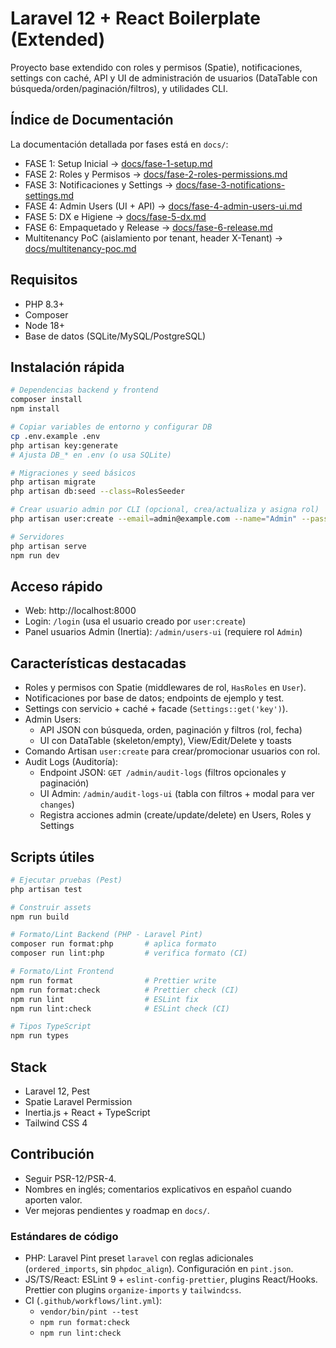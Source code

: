 # Laravel 12 + React Boilerplate (Extended)

Proyecto base extendido con roles y permisos (Spatie), notificaciones, settings con caché, API y UI de administración de usuarios (DataTable con búsqueda/orden/paginación/filtros), y utilidades CLI.

## Índice de Documentación

La documentación detallada por fases está en `docs/`:

- FASE 1: Setup Inicial → [docs/fase-1-setup.md](./docs/fase-1-setup.md)
- FASE 2: Roles y Permisos → [docs/fase-2-roles-permissions.md](./docs/fase-2-roles-permissions.md)
- FASE 3: Notificaciones y Settings → [docs/fase-3-notifications-settings.md](./docs/fase-3-notifications-settings.md)
- FASE 4: Admin Users (UI + API) → [docs/fase-4-admin-users-ui.md](./docs/fase-4-admin-users-ui.md)
- FASE 5: DX e Higiene → [docs/fase-5-dx.md](./docs/fase-5-dx.md)
- FASE 6: Empaquetado y Release → [docs/fase-6-release.md](./docs/fase-6-release.md)
 - Multitenancy PoC (aislamiento por tenant, header X-Tenant) → [docs/multitenancy-poc.md](./docs/multitenancy-poc.md)

## Requisitos

- PHP 8.3+
- Composer
- Node 18+
- Base de datos (SQLite/MySQL/PostgreSQL)

## Instalación rápida

```bash
# Dependencias backend y frontend
composer install
npm install

# Copiar variables de entorno y configurar DB
cp .env.example .env
php artisan key:generate
# Ajusta DB_* en .env (o usa SQLite)

# Migraciones y seed básicos
php artisan migrate
php artisan db:seed --class=RolesSeeder

# Crear usuario admin por CLI (opcional, crea/actualiza y asigna rol)
php artisan user:create --email=admin@example.com --name="Admin" --password=secret --role=Admin

# Servidores
php artisan serve
npm run dev
```

## Acceso rápido

- Web: http://localhost:8000
- Login: `/login` (usa el usuario creado por `user:create`)
- Panel usuarios Admin (Inertia): `/admin/users-ui` (requiere rol `Admin`)

## Características destacadas

- Roles y permisos con Spatie (middlewares de rol, `HasRoles` en `User`).
- Notificaciones por base de datos; endpoints de ejemplo y test.
- Settings con servicio + caché + facade (`Settings::get('key')`).
- Admin Users:
  - API JSON con búsqueda, orden, paginación y filtros (rol, fecha)
  - UI con DataTable (skeleton/empty), View/Edit/Delete y toasts
- Comando Artisan `user:create` para crear/promocionar usuarios con rol.
 - Audit Logs (Auditoría):
   - Endpoint JSON: `GET /admin/audit-logs` (filtros opcionales y paginación)
   - UI Admin: `/admin/audit-logs-ui` (tabla con filtros + modal para ver `changes`)
   - Registra acciones admin (create/update/delete) en Users, Roles y Settings

## Scripts útiles

```bash
# Ejecutar pruebas (Pest)
php artisan test

# Construir assets
npm run build

# Formato/Lint Backend (PHP - Laravel Pint)
composer run format:php       # aplica formato
composer run lint:php         # verifica formato (CI)

# Formato/Lint Frontend
npm run format                # Prettier write
npm run format:check          # Prettier check (CI)
npm run lint                  # ESLint fix
npm run lint:check            # ESLint check (CI)

# Tipos TypeScript
npm run types
```

## Stack

- Laravel 12, Pest
- Spatie Laravel Permission
- Inertia.js + React + TypeScript
- Tailwind CSS 4

## Contribución

- Seguir PSR-12/PSR-4.
- Nombres en inglés; comentarios explicativos en español cuando aporten valor.
- Ver mejoras pendientes y roadmap en `docs/`.

### Estándares de código

- PHP: Laravel Pint preset `laravel` con reglas adicionales (`ordered_imports`, sin `phpdoc_align`). Configuración en `pint.json`.
- JS/TS/React: ESLint 9 + `eslint-config-prettier`, plugins React/Hooks. Prettier con plugins `organize-imports` y `tailwindcss`.
- CI (`.github/workflows/lint.yml`):
  - `vendor/bin/pint --test`
  - `npm run format:check`
  - `npm run lint:check`
